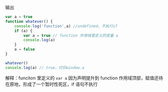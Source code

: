 输出

```js
var a = true
function whatever() {
	console.log('function',a) //undefined，不执行if
	if (a) {
		var a = true // function 作用域里定义的变量 a
		console.log(a)
	}
	a = false
}  

whatever()
console.log(a) // true，打印window.a
```

解释：funciton 里定义的 `var a` 因为声明提升到 function 作用域顶部，赋值还待在原地，形成了一个暂时性死区，if 语句不执行